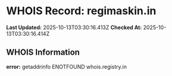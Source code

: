 # WHOIS Record: regimaskin.in

**Last Updated:** 2025-10-13T03:30:16.413Z
**Checked At:** 2025-10-13T03:30:16.414Z

## WHOIS Information

**error:** getaddrinfo ENOTFOUND whois.registry.in

